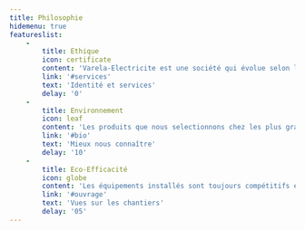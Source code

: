 ```yaml
---
title: Philosophie
hidemenu: true
featureslist:
    -
        title: Ethique
        icon: certificate
        content: 'Varela-Electricite est une société qui évolue selon la demande d''une époque. La modernisation des structures dans la région IDF, et les travaux de rénovation, sont des lignes directives dominantes. La propreté de nos chantiers et l''entière satisfaction d''une clientèle diversifiée sont essentiels.'
        link: '#services'
        text: 'Identité et services'
        delay: '0'
    -
        title: Environnement
        icon: leaf
        content: 'Les produits que nous selectionnons chez les plus grands distributeurs, pour répondre aux besoins d''une installation, sont orientés cycle durable. Ces techniques favorisent le marché d''une technologie moderne, une approche du métier à l''épreuve du temps.'
        link: '#bio'
        text: 'Mieux nous connaître'
        delay: '10'
    -
        title: Eco-Efficacité
        icon: globe
        content: 'Les équipements installés sont toujours compétitifs en terme d''optimisation des randements éco-énergétiques. Notre ingénieurie suit une étude efficace, plus appliquée si nécessaire. Chaque partie prenante bénéficiera de projets menés dans les règles de l''art.'
        link: '#ouvrage'
        text: 'Vues sur les chantiers'
        delay: '05'
---
```


